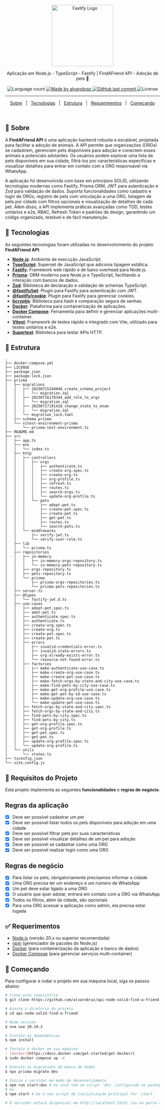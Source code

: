 <p align="center">
  <a href="https://fastify.dev/" target="blank"><img src="https://fastify.dev/img/logos/fastify-white.svg" width="200" alt="Fastify Logo" /></a>
</p>

<p align="center">
  Aplicação em Node.js - TypeScript - Fastify | FindAFriend API - Adoção de pets 🐾
  <br>
  <br>

  <img alt="Language count" src="https://img.shields.io/github/repo-size/alvarobraz/api-node-solid-find-a-friend"/>

  <a href="https://www.linkedin.com/in/alvarobraz/">
    <img alt="Made by alvarobraz" src="https://img.shields.io/badge/made%20by-alvarobraz-%237519C1">
  </a>

  <a href="https://github.com/alvarobraz/api-node-solid-find-a-friend/commits/main/">
    <img alt="GitHub last commit" src="https://img.shields.io/github/last-commit/alvarobraz/api-node-solid-find-a-friend">
  </a>

  <img alt="License" src="https://img.shields.io/github/license/alvarobraz/api-node-solid-find-a-friend">
</p>

---

<p align="center">
  <a href="#dart-sobre">Sobre</a> &#xa0; | &#xa0; 
  <a href="#rocket-tecnologias">Tecnologias</a> &#xa0; | &#xa0;
  <a href="#file_folder-estrutura">Estrutura</a> &#xa0; | &#xa0;
  <a href="#white_check_mark-requerimentos">Requerimentos</a> &#xa0; | &#xa0;
  <a href="#checkered_flag-começando">Começando</a>
</p>

<br>

## :dart: Sobre ##

A **FindAFriend API** é uma aplicação backend robusta e escalável, projetada para facilitar a adoção de animais. A API permite que organizações (ORGs) se cadastrem, gerenciem pets disponíveis para adoção e conectem esses animais a potenciais adotantes. Os usuários podem explorar uma lista de pets disponíveis em sua cidade, filtrá-los por características específicas e visualizar detalhes para entrar em contato com a ORG responsável via WhatsApp.

A aplicação foi desenvolvida com base em princípios SOLID, utilizando tecnologias modernas como Fastify, Prisma ORM, JWT para autenticação e Zod para validação de dados. Suporta funcionalidades como cadastro e login de ORGs, registro de pets com vinculação a uma ORG, listagem de pets por cidade com filtros opcionais e visualização de detalhes de cada pet. Além disso, a API implementa práticas avançadas como TDD, testes unitários e e2e, RBAC, Refresh Token e padrões de design, garantindo um código organizado, testável e de fácil manutenção.

## :rocket: Tecnologias ##

As seguintes tecnologias foram utilizadas no desenvolvimento do projeto **FindAFriend API**:

- **[Node.js](https://nodejs.org/en/docs/)**: Ambiente de execução JavaScript.
- **[TypeScript](https://www.typescriptlang.org/)**: Superset de JavaScript que adiciona tipagem estática.
- **[Fastify](https://www.fastify.io/)**: Framework web rápido e de baixo overhead para Node.js.
- **[Prisma](https://www.prisma.io/)**: ORM moderno para Node.js e TypeScript, facilitando a interação com bancos de dados.
- **[Zod](https://zod.dev/)**: Biblioteca de declaração e validação de schemas TypeScript.
- **[@fastify/jwt](https://www.npmjs.com/package/@fastify/jwt)**: Plugin para Fastify para autenticação com JWT.
- **[@fastify/cookie](https://www.npmjs.com/package/@fastify/cookie)**: Plugin para Fastify para gerenciar cookies.
- **[bcryptjs](https://www.npmjs.com/package/bcryptjs)**: Biblioteca para hash e comparação segura de senhas.
- **[Docker](https://www.docker.com/)**: Plataforma para containerização de aplicações.
- **[Docker Compose](https://docs.docker.com/compose/)**: Ferramenta para definir e gerenciar aplicações multi-container.
- **[Vitest](https://vitest.dev/)**: Framework de testes rápido e integrado com Vite, utilizado para testes unitários e e2e.
- **[Supertest](https://www.npmjs.com/package/supertest)**: Biblioteca para testar APIs HTTP.

## :file_folder: Estrutura ##
```
.
├── docker-compose.yml
├── LICENSE
├── package.json
├── package-lock.json
├── prisma
│   ├── migrations
│   │   ├── 20250715194048_create_schema_project
│   │   │   └── migration.sql
│   │   ├── 20250716170344_add_role_to_orgs
│   │   │   └── migration.sql
│   │   ├── 20250717191418_change_state_to_enum
│   │   │   └── migration.sql
│   │   └── migration_lock.toml
│   ├── schema.prisma
│   └── vitest-environment-prisma
│       └── prisma-test-environment.ts
├── README.md
├── src
│   ├── app.ts
│   ├── env
│   │   └── index.ts
│   ├── http
│   │   ├── controllers
│   │   │   ├── orgs
│   │   │   │   ├── authenticate.ts
│   │   │   │   ├── create-org.spec.ts
│   │   │   │   ├── create-org.ts
│   │   │   │   ├── org-profile.ts
│   │   │   │   ├── refresh.ts
│   │   │   │   ├── routes.ts
│   │   │   │   ├── search-orgs.ts
│   │   │   │   └── update-org-profile.ts
│   │   │   └── pets
│   │   │       ├── adopt-pet.ts
│   │   │       ├── create-pet.spec.ts
│   │   │       ├── create-pet.ts
│   │   │       ├── get-pet.ts
│   │   │       ├── routes.ts
│   │   │       └── search-pets.ts
│   │   └── middlewares
│   │       ├── verify-jwt.ts
│   │       └── verify-user-role.ts
│   ├── lib
│   │   └── prisma.ts
│   ├── repositories
│   │   ├── in-memory
│   │   │   ├── in-memory-orgs-repository.ts
│   │   │   └── in-memory-pets-repository.ts
│   │   ├── orgs-repository.ts
│   │   ├── pets-repository.ts
│   │   └── prisma
│   │       ├── prisma-orgs-repositories.ts
│   │       └── prisma-pets-repositories.ts
│   ├── server.ts
│   ├── @types
│   │   └── fastify-jwt.d.ts
│   ├── use-cases
│   │   ├── adopt-pet.spec.ts
│   │   ├── adot-pet.ts
│   │   ├── authenticate.spec.ts
│   │   ├── authenticate.ts
│   │   ├── create-org.spec.ts
│   │   ├── create-org.ts
│   │   ├── create-pet.spec.ts
│   │   ├── create-pet.ts
│   │   ├── errors
│   │   │   ├── invalid-credentials-error.ts
│   │   │   ├── invalid-state-errors.ts
│   │   │   ├── org-already-exists-error.ts
│   │   │   └── resource-not-found-error.ts
│   │   ├── factories
│   │   │   ├── make-authenticate-use-case.ts
│   │   │   ├── make-create-org-use-case.ts
│   │   │   ├── make-create-pet-use-case.ts
│   │   │   ├── make-fetch-orgs-by-state-and-city-use-case.ts
│   │   │   ├── make-find-pets-by-city-use-case.ts
│   │   │   ├── make-get-org-profile-use.case.ts
│   │   │   ├── make-get-pet-by-id-use-case.ts
│   │   │   ├── make-update-org-use-case.ts
│   │   │   └── make-update-pet-use-case.ts
│   │   ├── fetch-orgs-by-state-and-city.spec.ts
│   │   ├── fetch-orgs-by-state-and-city.ts
│   │   ├── find-pets-by-city.spec.ts
│   │   ├── find-pets-by-city.ts
│   │   ├── get-org-profile.spec.ts
│   │   ├── get-org-profile.ts
│   │   ├── get-pet.spec.ts
│   │   ├── get-pet.ts
│   │   ├── update-org-profile.spec.ts
│   │   └── update-org-profile.ts
│   └── utils
│       └── states.ts
├── tsconfig.json
└── vite.config.js
```
## :memo: Requisitos do Projeto ##

Este projeto implementa as seguintes **funcionalidades** e **regras de negócio**:

## Regras da aplicação

- [X] Deve ser possível cadastrar um pet
- [X] Deve ser possível listar todos os pets disponíveis para adoção em uma cidade
- [X] Deve ser possível filtrar pets por suas características
- [X] Deve ser possível visualizar detalhes de um pet para adoção
- [X] Deve ser possível se cadastrar como uma ORG
- [X] Deve ser possível realizar login como uma ORG

## Regras de negócio

- [X] Para listar os pets, obrigatoriamente precisamos informar a cidade
- [X] Uma ORG precisa ter um endereço e um número de WhatsApp
- [X] Um pet deve estar ligado a uma ORG
- [X] O usuário que quer adotar, entrará em contato com a ORG via WhatsApp
- [X] Todos os filtros, além da cidade, são opcionais
- [X] Para uma ORG acessar a aplicação como admin, ela precisa estar logada

## :white_check_mark: Requerimentos ##

- [Node.js](https://nodejs.org/en/) (versão 20.x ou superior recomendada)
- [npm](https://www.npmjs.com/) (gerenciador de pacotes do Node.js)
- [Docker](https://www.docker.com/) (para containerização da aplicação e banco de dados)
- [Docker Compose](https://docs.docker.com/compose/) (para gerenciar serviços multi-container)

## :checkered_flag: Começando ##

Para configurar e rodar o projeto em sua máquina local, siga os passos abaixo:

```bash
# Clone este repositório
$ git clone https://github.com/alvarobraz/api-node-solid-find-a-friend.git

# Acesse o diretório do projeto
$ cd api-node-solid-find-a-friend

# Node version
$ nvm use 20.19.3

# Instale as dependências
$ npm install

# Instale o docker em sua máquina
- [docker](https://docs.docker.com/get-started/get-docker/)
$ sudo docker compose up -d

# Execute as migrations do banco de dados
$ npx prisma migrate dev

# Inicie o servidor em modo de desenvolvimento
$ npm run start:dev # Se você tem um script 'dev' configurado no package.json
# ou
$ npm start # Se o seu script de inicialização principal for 'start'

# O servidor estará disponível em http://localhost:3333/ (ou na porta configurada em seu .env)